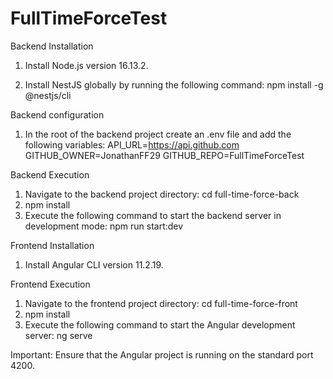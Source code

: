 # FullTimeForceTest

Backend Installation
1. Install Node.js version 16.13.2.

2. Install NestJS globally by running the following command:
   npm install -g @nestjs/cli
   
Backend configuration
1. In the root of the backend project create an .env file and add the following variables:
   API_URL=https://api.github.com
   GITHUB_OWNER=JonathanFF29
   GITHUB_REPO=FullTimeForceTest

Backend Execution
1. Navigate to the backend project directory:
   cd full-time-force-back
2. npm install
3. Execute the following command to start the backend server in development mode:
   npm run start:dev


Frontend Installation
1. Install Angular CLI version 11.2.19.

Frontend Execution
1. Navigate to the frontend project directory:
   cd full-time-force-front
2. npm install
3. Execute the following command to start the Angular development server:
  ng serve
  
Important: Ensure that the Angular project is running on the standard port 4200.
